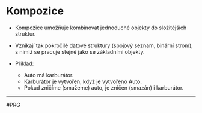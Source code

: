 # Kompozice

- Kompozice umožňuje kombinovat jednoduché objekty do složitějších struktur. 

- Vznikají tak pokročilé datové struktury (spojový seznam, binární strom), s nimiž se pracuje stejně jako se základními objekty.

- Příklad:
	- Auto má karburátor.
	- Karburátor je vytvořen, když je vytvořeno Auto.
	- Pokud zničíme (smažeme) auto, je zničen (smazán) i karburátor.

---
#PRG 